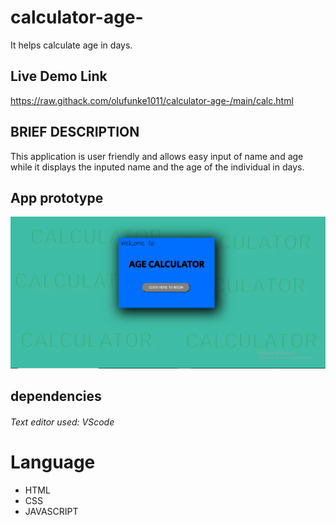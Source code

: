 # calculator-age-
It helps calculate age in days.

## Live Demo Link
https://raw.githack.com/olufunke1011/calculator-age-/main/calc.html

## BRIEF DESCRIPTION
This application is user friendly and allows easy input of name and age while it displays the inputed name and the age of the individual in days.

## App prototype
![welcome_Page_Of_The_App.](asset/imgs/page1.png.PNG "welcome page to the calculator")

## dependencies
###### Text editor used: VScode

# Language
* HTML
* CSS
* JAVASCRIPT




